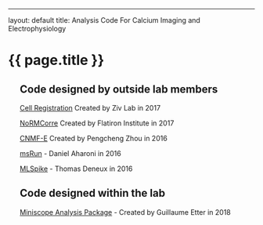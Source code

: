 ---
layout: default
title: Analysis Code For Calcium Imaging and Electrophysiology

<h1>{{ page.title }}</h1>
<ul class="posts">
 
  
## Code designed by outside lab members 

[Cell Registration](https://github.com/zivlab/CellReg) Created by Ziv Lab in 2017 

[NoRMCorre](https://github.com/flatironinstitute/NoRMCorre) Created by Flatiron Institute in 2017

[CNMF-E](https://github.com/zhoupc/CNMF_E) Created by Pengcheng Zhou in 2016

[msRun](https://github.com/daharoni/Miniscope_Analysis) - Daniel Aharoni in 2016 

[MLSpike](https://github.com/thomasdeneux/spikes) - Thomas Deneux in 2016 

## Code designed within the lab
[Miniscope Analysis Package](https://github.com/WilliamsandBrandanLab/MiniscopeAnalysis) - Created by Guillaume Etter in 2018


